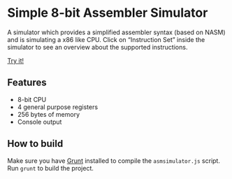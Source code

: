 # Simple 8-bit Assembler Simulator
A simulator which provides a simplified assembler syntax (based on NASM) and is simulating a x86 like CPU. Click on “Instruction Set” inside the simulator to see an overview about the supported instructions.

[Try it!][1]

## Features
- 8-bit CPU
- 4 general purpose registers
- 256 bytes of memory
- Console output

## How to build
Make sure you have [Grunt][2] installed to compile the `asmsimulator.js` script. Run `grunt` to build the project.

[1]: https://ihmels.github.io/asmsimulator/ "Simple 8-bit Assembler Simulator"
[2]: https://gruntjs.com/ "Grunt: The JavaScript Task Runner"
